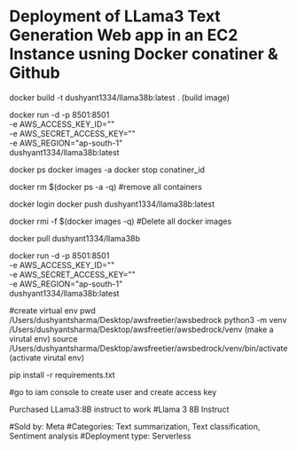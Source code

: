 # Deployment of LLama3 Text Generation Web app in an EC2 Instance usning Docker conatiner & Github

docker build -t dushyant1334/llama38b:latest . (build image)


docker run -d -p 8501:8501 \
-e AWS_ACCESS_KEY_ID="" \
-e AWS_SECRET_ACCESS_KEY="" \
-e AWS_REGION="ap-south-1" \
dushyant1334/llama38b:latest


docker ps
docker images -a
docker stop conatiner_id

docker rm $(docker ps -a -q) #remove all containers

docker login
docker push dushyant1334/llama38b:latest

docker rmi -f $(docker images -q) #Delete all docker images

docker pull dushyant1334/llama38b

docker run -d -p 8501:8501 \
-e AWS_ACCESS_KEY_ID="" \
-e AWS_SECRET_ACCESS_KEY="" \
-e AWS_REGION="ap-south-1" \
dushyant1334/llama38b:latest



#create virtual env 
pwd
/Users/dushyantsharma/Desktop/awsfreetier/awsbedrock
python3 -m venv /Users/dushyantsharma/Desktop/awsfreetier/awsbedrock/venv (make a virutal env)
source /Users/dushyantsharma/Desktop/awsfreetier/awsbedrock/venv/bin/activate (activate virutal env)

pip install -r requirements.txt 

#go to iam console to create user and create access key

Purchased LLama3:8B instruct to work
#Llama 3 8B Instruct

<!-- 
{
 "modelId": "meta.llama3-8b-instruct-v1:0",
 "contentType": "application/json",
 "accept": "application/json",
 "body": "{\"prompt\":\"this is where you place your input text\",\"max_gen_len\":512,\"temperature\":0.5,\"top_p\":0.9}"
} -->

#Sold by: Meta
#Categories: Text summarization, Text classification, Sentiment analysis
#Deployment type: Serverless 

